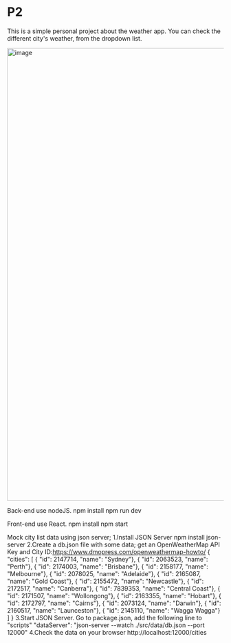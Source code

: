# P2
This is a simple personal project about the weather app. You can check the different city's weather, from the dropdown list.


<img width="1051" alt="image" src="https://user-images.githubusercontent.com/78600296/197652059-a8b38d0d-5257-4d68-9730-73c612d947e4.png">



Back-end use nodeJS.
npm install
npm run dev

Front-end use React. 
npm install
npm start

Mock city list data using json server;
1.Install JSON Server
npm install json-server
2.Create a db.json file with some data;
get an OpenWeatherMap API Key and City ID:https://www.dmopress.com/openweathermap-howto/
{
  "cities": [
	{ "id": 2147714, "name": "Sydney"},
	{ "id": 2063523, "name": "Perth"},
	{ "id": 2174003, "name": "Brisbane"},
	{ "id": 2158177, "name": "Melbourne"},
	{ "id": 2078025, "name": "Adelaide"},
	{ "id": 2165087, "name": "Gold Coast"},
	{ "id": 2155472, "name": "Newcastle"},
	{ "id": 2172517, "name": "Canberra"},
	{ "id": 7839353, "name": "Central Coast"},
	{ "id": 2171507, "name": "Wollongong"},
	{ "id": 2163355, "name": "Hobart"},
	{ "id": 2172797, "name": "Cairns"},
	{ "id": 2073124, "name": "Darwin"},
	{ "id": 2160517, "name": "Launceston"},
	{ "id": 2145110, "name": "Wagga Wagga"}
  ] 
}
3.Start JSON Server.
 Go to package.json, add the following line to  "scripts"
 "dataServer": "json-server --watch ./src/data/db.json --port 12000"
4.Check the data on your browser
  http://localhost:12000/cities

